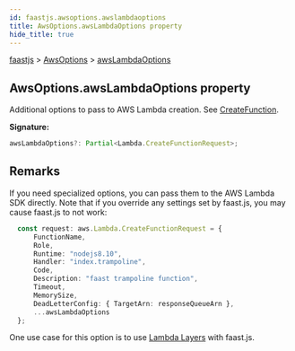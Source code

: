 ```yaml
---
id: faastjs.awsoptions.awslambdaoptions
title: AwsOptions.awsLambdaOptions property
hide_title: true
---
```

[faastjs](./faastjs.md) &gt; [AwsOptions](./faastjs.awsoptions.md) &gt; [awsLambdaOptions](./faastjs.awsoptions.awslambdaoptions.md)

## AwsOptions.awsLambdaOptions property

Additional options to pass to AWS Lambda creation. See [CreateFunction](https://docs.aws.amazon.com/lambda/latest/dg/API_CreateFunction.html)<!-- -->.

<b>Signature:</b>

```typescript
awsLambdaOptions?: Partial<Lambda.CreateFunctionRequest>;
```

## Remarks

If you need specialized options, you can pass them to the AWS Lambda SDK directly. Note that if you override any settings set by faast.js, you may cause faast.js to not work:

```typescript
  const request: aws.Lambda.CreateFunctionRequest = {
      FunctionName,
      Role,
      Runtime: "nodejs8.10",
      Handler: "index.trampoline",
      Code,
      Description: "faast trampoline function",
      Timeout,
      MemorySize,
      DeadLetterConfig: { TargetArn: responseQueueArn },
      ...awsLambdaOptions
  };

```
One use case for this option is to use [Lambda Layers](https://docs.aws.amazon.com/lambda/latest/dg/configuration-layers.html) with faast.js.
